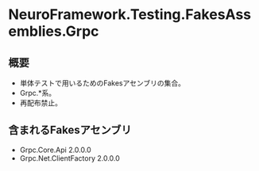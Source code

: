 ﻿# NeuroFramework.Testing.FakesAssemblies.Grpc

## 概要

- 単体テストで用いるためのFakesアセンブリの集合。
- Grpc.*系。
- 再配布禁止。

## 含まれるFakesアセンブリ

- Grpc.Core.Api 2.0.0.0
- Grpc.Net.ClientFactory 2.0.0.0
